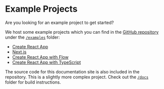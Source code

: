 # Example Projects

Are you looking for an example project to get started?

We host some example projects which you can find in the [GitHub repository](https://github.com/callemall/material-ui) under the [`/examples`](https://github.com/callemall/material-ui/tree/v1-beta/examples) folder:
- [Create React App](https://github.com/callemall/material-ui/tree/v1-beta/examples/create-react-app)
- [Next.js](https://github.com/callemall/material-ui/tree/v1-beta/examples/nextjs)
- [Create React App with Flow](https://github.com/callemall/material-ui/tree/v1-beta/examples/create-react-app-with-flow)
- [Create React App with TypeScript](https://github.com/callemall/material-ui/tree/v1-beta/examples/create-react-app-with-typescript)

The source code for this documentation site is also included in the repository.
This is a slightly more complex project.
Check out the [`/docs`](https://github.com/callemall/material-ui/tree/v1-beta/docs) folder for
build instructions.
